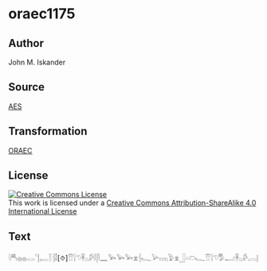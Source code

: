 # oraec1175

## Author

John M. Iskander

## Source

[AES](https://github.com/simondschweitzer/aes)

## Transformation

[ORAEC](https://oraec.github.io/)

## License

<a rel="license" href="http://creativecommons.org/licenses/by-sa/4.0/"><img alt="Creative Commons License" style="border-width:0" src="https://i.creativecommons.org/l/by-sa/4.0/88x31.png" /></a><br />This work is licensed under a <a rel="license" href="http://creativecommons.org/licenses/by-sa/4.0/">Creative Commons Attribution-ShareAlike 4.0 International License</a>

## Text

𓇋𓄪𓐍𓐍𓂋𓊹𓉻𓇅𓐪𓄤[⯑]𓎰𓍛𓌆𓋹𓊪𓀔𓎛𓋴𓈖𓅨𓅨𓅨𓁷𓐪𓆑𓅪𓏥𓊪𓅱𓁷𓃀𓏏𓈞𓆑𓎰𓍛𓌆𓀄𓂝𓋹𓊪𓀔𓐙𓊤<br>
